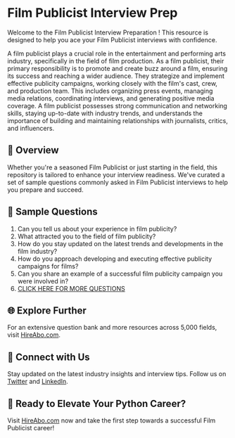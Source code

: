 # Film Publicist Interview Prep

Welcome to the Film Publicist Interview Preparation ! This resource is designed to help you ace your Film Publicist interviews with confidence.

A film publicist plays a crucial role in the entertainment and performing arts industry, specifically in the field of film production. As a film publicist, their primary responsibility is to promote and create buzz around a film, ensuring its success and reaching a wider audience. They strategize and implement effective publicity campaigns, working closely with the film's cast, crew, and production team. This includes organizing press events, managing media relations, coordinating interviews, and generating positive media coverage. A film publicist possesses strong communication and networking skills, staying up-to-date with industry trends, and understands the importance of building and maintaining relationships with journalists, critics, and influencers.

## 🚀 Overview

Whether you're a seasoned Film Publicist or just starting in the field, this repository is tailored to enhance your interview readiness. We've curated a set of sample questions commonly asked in Film Publicist interviews to help you prepare and succeed.

## 📝 Sample Questions

1. Can you tell us about your experience in film publicity?
2. What attracted you to the field of film publicity?
3. How do you stay updated on the latest trends and developments in the film industry?
4. How do you approach developing and executing effective publicity campaigns for films?
5. Can you share an example of a successful film publicity campaign you were involved in?
6. [CLICK HERE FOR MORE QUESTIONS](https://hireabo.com/job/16_2_39/Film%20Publicist)

## 🌐 Explore Further

For an extensive question bank and more resources across 5,000 fields, visit [HireAbo.com](https://www.hireabo.com).

## 📱 Connect with Us

Stay updated on the latest industry insights and interview tips. Follow us on [Twitter](https://twitter.com/hireabo) and [LinkedIn](https://www.linkedin.com/in/hire-abo-3609972a8/).

## 🚀 Ready to Elevate Your Python Career?

Visit [HireAbo.com](https://www.hireabo.com) now and take the first step towards a successful Film Publicist career!